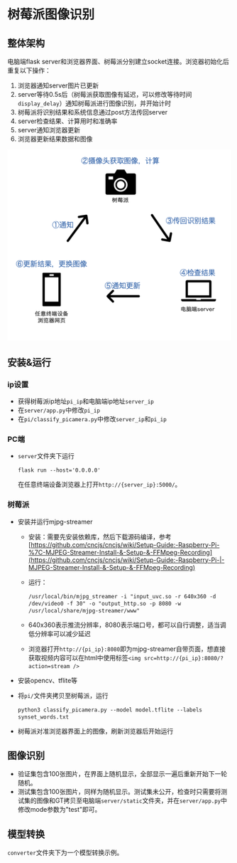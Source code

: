 # 树莓派图像识别

## 整体架构

电脑端flask server和浏览器界面、树莓派分别建立socket连接。浏览器初始化后重复以下操作：

1. 浏览器通知server图片已更新
2. server等待0.5s后（树莓派获取图像有延迟，可以修改等待时间`display_delay`）通知树莓派进行图像识别，并开始计时
3. 树莓派将识别结果和系统信息通过post方法传回server
4. server检查结果、计算用时和准确率
5. server通知浏览器更新
6. 浏览器更新结果数据和图像

![workflow](./md-img/workflow.png)

## 安装&运行

### ip设置

+ 获得树莓派ip地址`pi_ip`和电脑端ip地址`server_ip`
+ 在`server/app.py`中修改`pi_ip`
+ 在`pi/classify_picamera.py`中修改`server_ip`和`pi_ip`

### PC端

+ `server`文件夹下运行

  ```
  flask run --host='0.0.0.0'
  ```

  在任意终端设备浏览器上打开`http://{server_ip}:5000/`。

### 树莓派

+ 安装并运行mjpg-streamer

  + 安装：需要先安装依赖库，然后下载源码编译，参考[https://github.com/cncjs/cncjs/wiki/Setup-Guide:-Raspberry-Pi-%7C-MJPEG-Streamer-Install-&-Setup-&-FFMpeg-Recording](https://github.com/cncjs/cncjs/wiki/Setup-Guide:-Raspberry-Pi-|-MJPEG-Streamer-Install-&-Setup-&-FFMpeg-Recording)

  - 运行：

    ```
    /usr/local/bin/mjpg_streamer -i "input_uvc.so -r 640x360 -d /dev/video0 -f 30" -o "output_http.so -p 8080 -w /usr/local/share/mjpg-streamer/www"
    ```

  - 640x360表示推流分辨率，8080表示端口号，都可以自行调整，适当调低分辨率可以减少延迟

  - 浏览器打开`http://{pi_ip}:8080`即为mjpg-streamer自带页面，想直接获取视频内容可以在html中使用标签`<img src=http://{pi_ip}:8080/?action=stream />`

+ 安装opencv、tflite等

+ 将`pi/`文件夹拷贝至树莓派，运行

  ```
  python3 classify_picamera.py --model model.tflite --labels synset_words.txt
  ```

+ 树莓派对准浏览器界面上的图像，刷新浏览器后开始运行

## 图像识别

+ 验证集包含100张图片，在界面上随机显示，全部显示一遍后重新开始下一轮随机。
+ 测试集包含100张图片，同样为随机显示。测试集未公开，检查时只需要将测试集的图像和GT拷贝至电脑端`server/static`文件夹，并在`server/app.py`中修改mode参数为"test"即可。

## 模型转换

`converter`文件夹下为一个模型转换示例。



